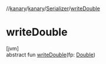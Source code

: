 //[kanary](../../../index.md)/[kanary](../index.md)/[Serializer](index.md)/[writeDouble](write-double.md)

# writeDouble

[jvm]\
abstract fun [writeDouble](write-double.md)(fp: [Double](https://kotlinlang.org/api/latest/jvm/stdlib/kotlin/-double/index.html))
